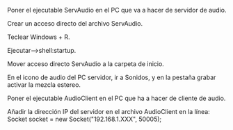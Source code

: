 Poner el ejecutable ServAudio en el PC que va a hacer de servidor de audio.

Crear un acceso directo del archivo ServAudio.

Teclear Windows + R.

Ejecutar-->shell:startup.

Mover acceso directo ServAudio a la carpeta de inicio.

En el icono de audio del PC servidor, ir a Sonidos, y en la pestaña grabar activar la mezcla estereo.

Poner el ejecutable AudioClient en el PC que ha a hacer de cliente de audio.

Añadir la dirección IP del servidor en el archivo AudioClient en la línea: Socket socket = new Socket("192.168.1.XXX", 50005);
